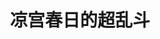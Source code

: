 ---
logo: images/fanmade_game/凉宫春日的超乱斗.jpg
title: 凉宫春日的超乱斗
subTitle: C72同人游戏，PC平台，发售于2007年8月17日

category: 同人游戏

hasResource: true
downloadList:
  - intro: 日版
    size: 66.8MB
    link: https://pan.baidu.com/s/1HnWzC219NP9J33JYiPMuGQ
  - intro: 云盘 提取码:72th
    size: 66.8MB
    link: https://pan.baidu.com/s/1HnWzC219NP9J33JYiPMuGQ

downloadContent: |
  以《凉宫春日的忧郁》为背景的3D格斗单机同人游戏，游戏中包含了包括联机模式、街机模式、剧情模式在内的多种玩法。<br>
  在角色方面，玩家可以选择“SOS团”的任意成员进行战斗，另外，制作人员还比较贴心的加入了朝比奈实玖瑠以及鹤屋学姐。<br>
  游戏中，每个角色都拥有自己独特的武器，团长的扇子、1096的扫帚、长门大神的魔法书等等。<br>
  当然，作为一款格斗游戏来说，必杀技也是必须的。每人不同的必杀技，以及制作精美的画面和动作。<br>
  游戏还拥有独特的变身系统，当玩家在游戏中拿到特定道具，即可实施变身。
---